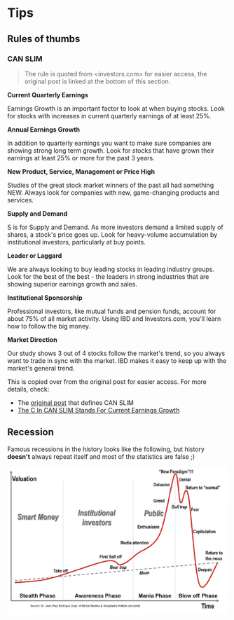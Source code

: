 # Tips

## Rules of thumbs

### CAN SLIM

> The rule is quoted from <investors.com> for easier access, the original post is linked at the bottom of this section.

**Current Quarterly Earnings**

Earnings Growth is an important factor to look at when buying stocks. Look for stocks with increases in current quarterly earnings of at least 25%.

**Annual Earnings Growth**

In addition to quarterly earnings you want to make sure companies are showing strong long term growth. Look for stocks that have grown their earnings at least 25% or more for the past 3 years.

**New Product, Service, Management or Price High**

Studies of the great stock market winners of the past all had something NEW. Always look for companies with new, game-changing products and services.

**Supply and Demand**

S is for Supply and Demand. As more investors demand a limited supply of shares, a stock's price goes up. Look for heavy-volume accumulation by institutional investors, particularly at buy points.

**Leader or Laggard**

We are always looking to buy leading stocks in leading industry groups. Look for the best of the best - the leaders in strong industries that are showing superior earnings growth and sales.

**Institutional Sponsorship**

Professional investors, like mutual funds and pension funds, account for about 75% of all market activity. Using IBD and Investors.com, you'll learn how to follow the big money.

**Market Direction**

Our study shows 3 out of 4 stocks follow the market's trend, so you always want to trade in sync with the market. IBD makes it easy to keep up with the market's general trend.

This is copied over from the original post for easier access. For more details, check:

- The [original post](https://www.investors.com/ibd-university/can-slim/) that defines CAN SLIM
- [The C In CAN SLIM Stands For Current Earnings Growth](https://www.investors.com/how-to-invest/investors-corner/in-can-slim-quarterly-earnings-are-most-important/)

## Recession

Famous recessions in the history looks like the following, but history **doesn't** always repeat itself and most of the statistics are false ;)

![what bubble market looks like](./assets/bubble-illustration.jpg)
